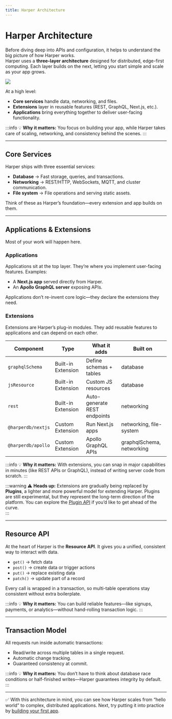 ```yaml
---
title: Harper Architecture
---
```


# Harper Architecture

Before diving deep into APIs and configuration, it helps to understand the big picture of how Harper works.  
Harper uses a **three-layer architecture** designed for distributed, edge-first computing. Each layer builds on the next, letting you start simple and scale as your app grows.

![](/img/v4.6/harper-architecture.png)

At a high level:

- **Core services** handle data, networking, and files.
- **Extensions** layer in reusable features (REST, GraphQL, Next.js, etc.).
- **Applications** bring everything together to deliver user-facing functionality.

:::info
💡 **Why it matters:** You focus on building your app, while Harper takes care of scaling, networking, and consistency behind the scenes.
:::

---

## Core Services

Harper ships with three essential services:

- **Database** → Fast storage, queries, and transactions.
- **Networking** → REST/HTTP, WebSockets, MQTT, and cluster communication.
- **File system** → File operations and serving static assets.

Think of these as Harper’s foundation—every extension and app builds on them.

---

## Applications & Extensions

Most of your work will happen here.

### Applications

Applications sit at the top layer. They’re where you implement user-facing features. Examples:

- A **Next.js app** served directly from Harper.
- An **Apollo GraphQL server** exposing APIs.

Applications don’t re-invent core logic—they declare the extensions they need.

### Extensions

Extensions are Harper’s plug-in modules. They add reusable features to applications and can depend on each other.

| **Component**      | **Type**           | **What it adds**             | **Built on**              |
| ------------------ | ------------------ | ---------------------------- | ------------------------- |
| `graphqlSchema`    | Built-in Extension | Define schemas + tables      | database                  |
| `jsResource`       | Built-in Extension | Custom JS resources          | database                  |
| `rest`             | Built-in Extension | Auto-generate REST endpoints | networking                |
| `@harperdb/nextjs` | Custom Extension   | Run Next.js apps             | networking, file-system   |
| `@harperdb/apollo` | Custom Extension   | Apollo GraphQL APIs          | graphqlSchema, networking |

:::info
💡 **Why it matters:** With extensions, you can snap in major capabilities in minutes (like REST APIs or GraphQL), instead of writing server code from scratch.
:::

:::warning
⚠️ **Heads up:** Extensions are gradually being replaced by **Plugins**, a lighter and more powerful model for extending Harper. Plugins are still experimental, but they represent the long-term direction of the platform. You can explore the [Plugin API](../reference/components/plugins.md) if you’d like to get ahead of the curve.  
:::

---

## Resource API

At the heart of Harper is the **Resource API**. It gives you a unified, consistent way to interact with data.

- `get()` → fetch data
- `post()` → create data or trigger actions
- `put()` → replace existing data
- `patch()` → update part of a record

Every call is wrapped in a transaction, so multi-table operations stay consistent without extra boilerplate.

:::info
💡 **Why it matters:** You can build reliable features—like signups, payments, or analytics—without hand-rolling transaction logic.
:::

---

## Transaction Model

All requests run inside automatic transactions:

- Read/write across multiple tables in a single request.
- Automatic change tracking.
- Guaranteed consistency at commit.

:::info
💡 **Why it matters:** You don’t have to think about database race conditions or half-finished writes—Harper guarantees integrity by default.
:::

---

✅ With this architecture in mind, you can see how Harper scales from “hello world” to complex, distributed applications. Next, try putting it into practice by [building your first app](../developers/applications/).

